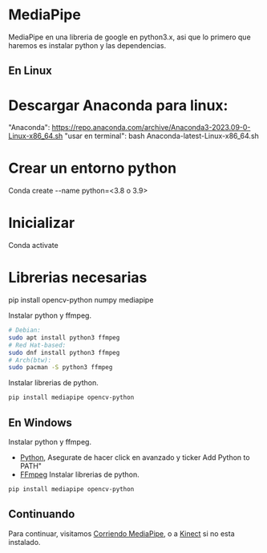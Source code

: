 # MediaPipe

MediaPipe en una libreria de google en python3.x, asi que lo primero que haremos es instalar python y las dependencias.

## En Linux

# Descargar Anaconda para linux:

"Anaconda": https://repo.anaconda.com/archive/Anaconda3-2023.09-0-Linux-x86_64.sh
"usar en terminal": bash Anaconda-latest-Linux-x86_64.sh
# Crear un entorno python
Conda create --name <Nombre del entorno> python=<3.8 o 3.9>
# Inicializar
Conda activate <Nombre del entorno>
# Librerias necesarias
pip install opencv-python numpy mediapipe 


Instalar python y ffmpeg.
```bash
# Debian:
sudo apt install python3 ffmpeg
# Red Hat-based:
sudo dnf install python3 ffmpeg
# Arch(btw):
sudo pacman -S python3 ffmpeg
```
Instalar librerias de python.
```bash
pip install mediapipe opencv-python
```

## En Windows
Instalar python y ffmpeg.
- [Python](https://www.python.org/downloads/release/python-3113/), Asegurate de hacer click en avanzado y ticker  Add Python to PATH"
- [FFmpeg](https://ffmpeg.org/download.html)
Instalar librerias de python.
```bash
pip install mediapipe opencv-python
```

## Continuando

Para continuar, visitamos [Corriendo MediaPipe](doc/correr_mediapipe.md), o a [Kinect](Kinect/kinect.md) si no esta instalado.

